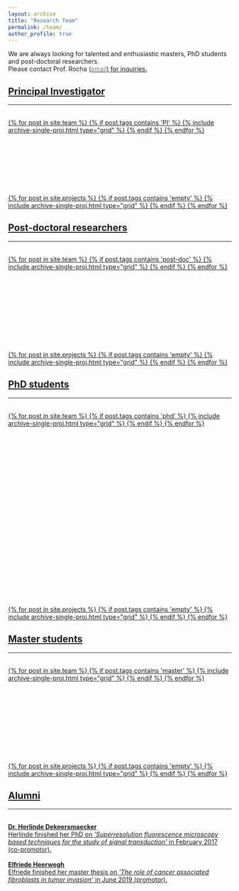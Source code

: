 ```yaml
---
layout: archive
title: "Research Team"
permalink: /team/
author_profile: true
---
```


We are always looking for talented and enthusiastic masters, PhD students and post-doctoral researchers. <br> Please contact Prof. Rocha (<a href="mailto:{{ author.email }}"><span style="color:gray">email</span>) for inquiries.
<br>
<hr-bold>
<h2>Principal Investigator</h2>
<hr><br>
<div class="grid__wrapper">
  {% for post in site.team %}
    {% if post.tags contains 'PI' %}
      {% include archive-single-proj.html type="grid" %}
    {% endif %}
  {% endfor %}
</div>
<br><br><br><br><br><br><br><br>

<div class="grid__wrapper">
  {% for post in site.projects %}
    {% if post.tags contains 'empty' %}
      {% include archive-single-proj.html type="grid" %}
    {% endif %}
  {% endfor %}
</div>

<hr-bold>
<h2>Post-doctoral researchers</h2>
<hr><br>

<div class="grid__wrapper">
  {% for post in site.team %}
    {% if post.tags contains 'post-doc' %}
      {% include archive-single-proj.html type="grid" %}
    {% endif %}
  {% endfor %}
</div>

<br><br><br><br><br><br><br><br><br>

<div class="grid__wrapper">
  {% for post in site.projects %}
    {% if post.tags contains 'empty' %}
      {% include archive-single-proj.html type="grid" %}
    {% endif %}
  {% endfor %}
</div>


<hr-bold>
<h2>PhD students</h2>
<hr><br>
<div class="grid__wrapper">
  {% for post in site.team %}
    {% if post.tags contains 'phd' %}
      {% include archive-single-proj.html type="grid" %}
    {% endif %}
  {% endfor %}
</div>

<br><br><br><br><br><br><br><br>
<br><br><br><br><br><br><br><br>
<br><br><br><br><br><br>

<div class="grid__wrapper">
  {% for post in site.projects %}
    {% if post.tags contains 'empty' %}
      {% include archive-single-proj.html type="grid" %}
    {% endif %}
  {% endfor %}
</div>


<hr-bold>
<h2>Master students</h2>
<hr><br>
<div class="grid__wrapper">
  {% for post in site.team %}
    {% if post.tags contains 'master' %}
      {% include archive-single-proj.html type="grid" %}
    {% endif %}
  {% endfor %}
</div>

<br><br><br><br><br><br><br><br><br>

<div class="grid__wrapper">
  {% for post in site.projects %}
    {% if post.tags contains 'empty' %}
      {% include archive-single-proj.html type="grid" %}
    {% endif %}
  {% endfor %}
</div>

<hr-bold>
<h2>Alumni</h2>
<hr><br>
<b>Dr. Herlinde Dekeersmaecker</b><br>
Herlinde finished her PhD on <i>'Superresolution fluorescence microscopy based techniques for the study of signal transduction'</i> in February 2017 (co-promotor). <br><br>
<b>Elfriede Heerwegh</b><br>
Elfriede finished her master thesis on <i>'The role of cancer associated fibroblasts in tumor invasion'</i> in June 2019 (promotor). <br><br>

